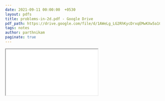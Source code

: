 ```yaml
---
date: 2021-09-11 00:00:00  +0530
layout: pdfs
title: problems-in-2d.pdf - Google Drive
pdf_path: https://drive.google.com/file/d/1AWeLg_LG2RhKycDrxqEMwKXw5a1CXynN/preview?usp=sharing
tags: notes
author: parthnikam
paginate: true
---
```


<iframe class="embed-pdf" src="{{ page.pdf_path }}#toolbar=0" seamless="seamless" scrolling="no" style="overflow:hidden"></iframe>
